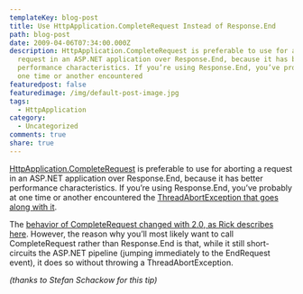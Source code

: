```yaml
---
templateKey: blog-post
title: Use HttpApplication.CompleteRequest Instead of Response.End
path: blog-post
date: 2009-04-06T07:34:00.000Z
description: HttpApplication.CompleteRequest is preferable to use for aborting a
  request in an ASP.NET application over Response.End, because it has better
  performance characteristics. If you’re using Response.End, you’ve probably at
  one time or another encountered
featuredpost: false
featuredimage: /img/default-post-image.jpg
tags:
  - HttpApplication
category:
  - Uncategorized
comments: true
share: true
---
```

[HttpApplication.CompleteRequest](http://msdn.microsoft.com/en-us/library/system.web.httpapplication.completerequest.aspx) is preferable to use for aborting a request in an ASP.NET application over Response.End, because it has better performance characteristics. If you’re using Response.End, you’ve probably at one time or another encountered the [ThreadAbortException that goes along with it](http://support.microsoft.com/kb/312629).

The [behavior of CompleteRequest changed with 2.0, as Rick describes here](http://www.west-wind.com/WebLog/posts/5491.aspx). However, the reason why you’ll most likely want to call CompleteRequest rather than Response.End is that, while it still short-circuits the ASP.NET pipeline (jumping immediately to the EndRequest event), it does so without throwing a ThreadAbortException.

*(thanks to Stefan Schackow for this tip)*